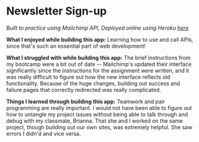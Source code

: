 # Newsletter Sign-up
*Built to practice using Mailchimp API, Deployed online using Heroku [here](https://agile-tor-41182.herokuapp.com/)*

**What I enjoyed while building this app:** Learning how to use and call APIs, since that's such an essential part of web development!

**What I struggled with while building this app:** The brief instructions from my bootcamp were a bit out of date -- Mailchimp's updated their interface significantly since the instructions for the assignment were written, and it was really difficult to figure out how the new interface reflects old functionality. Because of the huge changes, building out success and failure pages that correctly redirected was really complicated. 

**Things I learned through building this app:** Teamwork and pair programming are really important. I would not have been able to figure out how to untangle my project issues without being able to talk through and debug with my classmate, Brianna. That she and I worked on the same project, though building out our own sites, was extremely helpful. She saw errors I didn'd and vice versa. 
